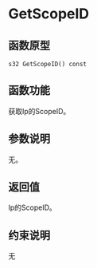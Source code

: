 # GetScopeID 

## 函数原型<a name="zh-cn_topic_0000001929299738_section1306mcpsimp"></a>

```
s32 GetScopeID() const
```

## 函数功能<a name="zh-cn_topic_0000001929299738_section1309mcpsimp"></a>

获取Ip的ScopeID。

## 参数说明<a name="zh-cn_topic_0000001929299738_section1312mcpsimp"></a>

无。

## 返回值<a name="zh-cn_topic_0000001929299738_section1315mcpsimp"></a>

Ip的ScopeID。

## 约束说明<a name="zh-cn_topic_0000001929299738_section1318mcpsimp"></a>

无

